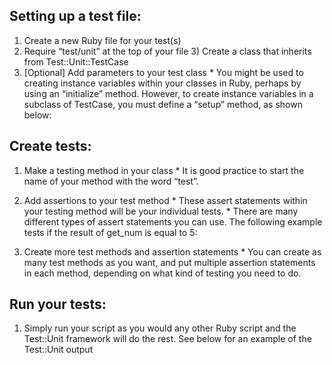 ## Setting up a test file: ##
  1) Create a new Ruby file for your test(s)
  2) Require “test/unit” at the top of your file
	3) Create a class that inherits from Test::Unit::TestCase
  4) [Optional] Add parameters to your test class
    * You might be used to creating instance variables within your classes in Ruby, perhaps by using an “initialize” method.      However, to create instance variables in a subclass of TestCase, you must define a “setup” method, as shown below:

## Create tests: ##
  1) Make a testing method in your class
    * It is good practice to start the name of your method with the word “test”.
	
  2) Add assertions to your test method
    * These assert statements within your testing method will be your individual tests. 
    * There are many different types of assert statements you can use. The following example tests if the result of get_num is  equal to 5:

  3) Create more test methods and assertion statements
    * You can create as many test methods as you want, and put multiple assertion statements in each method, depending on what kind of testing you need to do. 

## Run your tests: ##
  1) Simply run your script as you would any other Ruby script and the Test::Unit framework will do the rest.
See below for an example of the Test::Unit output


